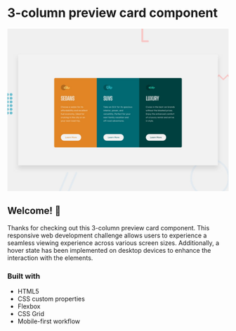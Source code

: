 # 3-column preview card component

![Design preview for the 3-column preview card component coding challenge](./design/desktop-preview.jpg)

## Welcome! 👋

Thanks for checking out this 3-column preview card component. This responsive web development challenge allows users to experience a seamless viewing experience across various screen sizes. Additionally, a hover state has been implemented on desktop devices to enhance the interaction with the elements.

### Built with

- HTML5
- CSS custom properties
- Flexbox
- CSS Grid
- Mobile-first workflow
